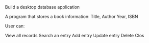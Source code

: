 Build a desktop database application

A program that stores a book information:
Title, Author Year, ISBN

User can:

View all records
Search an entry
Add entry
Update entry
Delete
Clos
